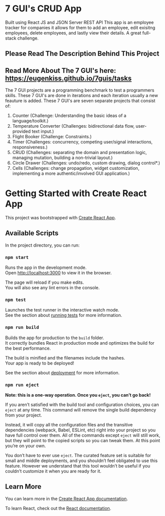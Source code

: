 # 7 GUI's CRUD App
Built using React JS and JSON Server REST API
This app is an employee tracker for companies
it allows for them to add an employee, edit exisitng employees,
delete employees, and lastly view their details. A great full-stack challenge.

## Please Read The Description Behind This Project
## Read More About The 7 GUI's here: https://eugenkiss.github.io/7guis/tasks
The 7 GUI projects are a programming benchmark to test a programmers skills.
These 7 GUI's are done in iterations and each iteration usually a new feauture is added.
These 7 GUI's are seven separate projects that consist of:
1. Counter (Challenge: Understanding the basic ideas of a language/toolkit.)
2. Temperature Converter (Challenges: bidirectional data flow, user-provided text input.)
3. Flight Booker (Challenge: Constraints.)
4. Timer (Challenges: concurrency, competing user/signal interactions, responsiveness.)
5. CRUD (Challenges: separating the domain and presentation logic, managing mutation, building a non-trivial layout.)
6. Circle Drawer (Challenges: undo/redo, custom drawing, dialog control*.)
7. Cells (Challenges: change propagation, widget customization, implementing a more authentic/involved GUI application.)

# Getting Started with Create React App

This project was bootstrapped with [Create React App](https://github.com/facebook/create-react-app).

## Available Scripts

In the project directory, you can run:

### `npm start`

Runs the app in the development mode.\
Open [http://localhost:3000](http://localhost:3000) to view it in the browser.

The page will reload if you make edits.\
You will also see any lint errors in the console.

### `npm test`

Launches the test runner in the interactive watch mode.\
See the section about [running tests](https://facebook.github.io/create-react-app/docs/running-tests) for more information.

### `npm run build`

Builds the app for production to the `build` folder.\
It correctly bundles React in production mode and optimizes the build for the best performance.

The build is minified and the filenames include the hashes.\
Your app is ready to be deployed!

See the section about [deployment](https://facebook.github.io/create-react-app/docs/deployment) for more information.

### `npm run eject`

**Note: this is a one-way operation. Once you `eject`, you can’t go back!**

If you aren’t satisfied with the build tool and configuration choices, you can `eject` at any time. This command will remove the single build dependency from your project.

Instead, it will copy all the configuration files and the transitive dependencies (webpack, Babel, ESLint, etc) right into your project so you have full control over them. All of the commands except `eject` will still work, but they will point to the copied scripts so you can tweak them. At this point you’re on your own.

You don’t have to ever use `eject`. The curated feature set is suitable for small and middle deployments, and you shouldn’t feel obligated to use this feature. However we understand that this tool wouldn’t be useful if you couldn’t customize it when you are ready for it.

## Learn More

You can learn more in the [Create React App documentation](https://facebook.github.io/create-react-app/docs/getting-started).

To learn React, check out the [React documentation](https://reactjs.org/).
